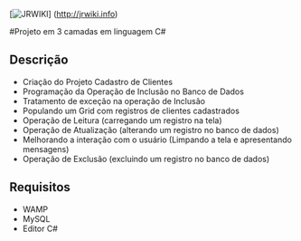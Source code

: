 [![JRWIKI](http://jrwiki.info/wp-content/uploads/2015/04/logo.png)] (http://jrwiki.info)

#Projeto em 3 camadas em linguagem C#

Descrição
---------
- Criação do Projeto Cadastro de Clientes
- Programação da Operação de Inclusão no Banco de Dados
- Tratamento de exceção na operação de Inclusão
- Populando um Grid com registros de clientes cadastrados
- Operação de Leitura (carregando um registro na tela)
- Operação de Atualização (alterando um registro no banco de dados)
- Melhorando a interação com o usuário (Limpando a tela e apresentando mensagens)
- Operação de Exclusão (excluindo um registro no banco de dados)

Requisitos
----------

- WAMP
- MySQL
- Editor C#

